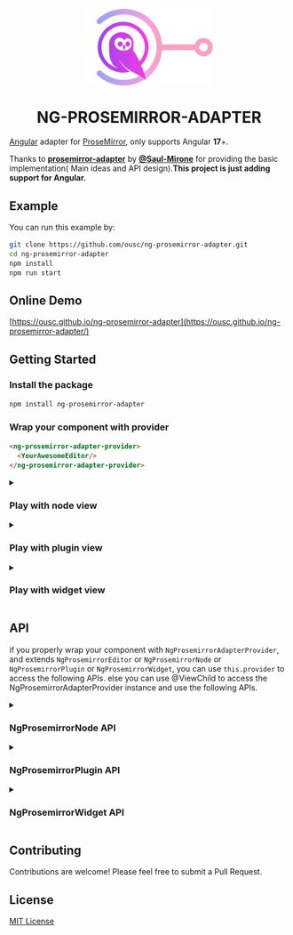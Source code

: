 <p align="center">
  <a href="https://ousc.github.io/ng-prosemirror-adapter">
    <img src="prosemirrorAdapterLogo.png" width="230" style="vertical-align: middle;">
  </a>
</p>

<h1 align="center">
NG-PROSEMIRROR-ADAPTER
</h1>

[Angular](https://angular.dev/) adapter for [ProseMirror](https://prosemirror.net/), only supports Angular **17**+.

Thanks to  [**prosemirror-adapter**](https://github.com/Saul-Mirone/prosemirror-adapter) by [**@Saul-Mirone**](https://github.com/Saul-Mirone) for providing the basic implementation(
Main ideas and API design).**This project is just adding support for Angular.**

## Example

You can run this example by:

```bash
git clone https://github.com/ousc/ng-prosemirror-adapter.git
cd ng-prosemirror-adapter
npm install
npm run start
```

## Online Demo
[https://ousc.github.io/ng-prosemirror-adapter](https://ousc.github.io/ng-prosemirror-adapter/)

## Getting Started

### Install the package

```bash
npm install ng-prosemirror-adapter
```

### Wrap your component with provider

```html
<ng-prosemirror-adapter-provider>
  <YourAwesomeEditor/>
</ng-prosemirror-adapter-provider>
```

<details>

<summary>

### Play with node view

</summary>

In this section we will implement a node view for paragraph node.

#### Build component for [node view](https://prosemirror.net/docs/ref/#view.NodeView)

```ts
import {Component} from '@angular/core';
import {NgProsemirrorNode} from 'ng-prosemirror-adapter';


@Component({
  selector: 'paragraph',
  template: `
      <div role="presentation" [class.selected]="selected"></div>
  `,
  styles: [`
    :host .selected {
      outline: blue solid 1px;
    }
  `],
  standalone: true
})
export class Paragraph extends NgProsemirrorNode {}
```

#### Bind node view components with prosemirror

```ts
import {AfterViewInit, Component, ElementRef, forwardRef, ViewChild} from '@angular/core';
import {Paragraph} from "../paragraph.component";
import {NgProsemirrorEditor} from 'ng-prosemirror-adapter';

@Component({
  selector: 'editor',
  standalone: true,
  template: `<div class="editor" #editorRef></div>`,
  providers: [{provide: NgProsemirrorEditor, useExisting: forwardRef(() => EditorComponent)}],
})
export class EditorComponent extends NgProsemirrorEditor implements AfterViewInit {
  @ViewChild('editorRef') editorRef: ElementRef;

  async ngAfterViewInit(): Promise<void> {
    const element = this.editorRef.nativeElement;
    if (!element || element.firstChild)
      return

    const editorView = new EditorView(element, {
      state: YourProsemirrorEditorState,
      nodeViews: {
        paragraph: this.provider.createNodeView({
          component: Paragraph,
          as: 'div',
          contentAs: 'p',
        }),
      }
    })
  }
}

```

🚀 Congratulations! You have built your first angular node view with prosemirror-adapter.

</details>

<details>

<summary>

### Play with plugin view

</summary>

In this section we will implement a plugin view that will display the size of the document.

#### Build component for [plugin view](https://prosemirror.net/docs/ref/#state.PluginView)

```ts
import {Component} from '@angular/core';
import {NgProsemirrorPlugin} from 'ng-prosemirror-adapter';

@Component({
  selector: 'size',
  template: `<div>Size for document: {{ size }}</div>`,
  styles: [],
  standalone: true
})
export class Size extends NgProsemirrorPlugin {

  get size() {
    return this.state?.doc?.nodeSize
  }
}

```

#### Bind plugin view components with prosemirror

```tsx
import {AfterViewInit, Component, ElementRef, forwardRef, ViewChild} from '@angular/core';
import {Size} from "../size.component";
import {NgProsemirrorEditor} from 'ng-prosemirror-adapter';

@Component({
  selector: 'editor',
  standalone: true,
  template: `<div class="editor" #editorRef></div>`,
  providers: [{provide: NgProsemirrorEditor, useExisting: forwardRef(() => EditorComponent)}],
})
export class EditorComponent extends NgProsemirrorEditor implements AfterViewInit {
  @ViewChild('editorRef') editorRef: ElementRef;

  async ngAfterViewInit(): Promise<void> {
    const element = this.editorRef.nativeElement;
    if (!element || element.firstChild)
      return

    const editorView = new EditorView(element, {
      state: YourProsemirrorEditorState,
      plugins: [
        new Plugin({
          view: await this.provider.createPluginView({ component: Size }),
        }),
      ]
    })
  }
}
```

🚀 Congratulations! You have built your first angular plugin view with prosemirror-adapter.

</details>

<details>

<summary>

### Play with widget view

</summary>

In this section we will implement a widget view that will add hashes for heading when selected.

#### Build component for [widget decoration view](https://prosemirror.net/docs/ref/#view.Decoration%5Ewidget)

```ts
import {Component} from '@angular/core';
import {NgProsemirrorWidget} from 'ng-prosemirror-adapter';

@Component({
  selector: 'hashes',
  template: `
      <span class="hash">{{ hashes }}</span>`,
  styles: [`
    .hash {
      color: blue;
      margin-right: 6px;
    }`],
  standalone: true
})
export class Hashes extends NgProsemirrorWidget {
  get level() {
    return this.spec?.['level'];
  }

  get hashes() {
    return Array(this.level || 0).fill('#').join('');
  }
}

```

#### Bind widget view components with prosemirror

```ts
import {AfterViewInit, Component, ElementRef, forwardRef, ViewChild} from '@angular/core';
import {Hashes} from "../hashes.component";
import {NgProsemirrorEditor} from 'ng-prosemirror-adapter';
import {Plugin} from "prosemirror-state";

@Component({
  selector: 'editor',
  standalone: true,
  template: `<div class="editor" #editorRef></div>`,
  providers: [{provide: NgProsemirrorEditor, useExisting: forwardRef(() => EditorComponent)}],
})
export class EditorComponent extends NgProsemirrorEditor implements AfterViewInit {
  @ViewChild('editorRef') editorRef: ElementRef;

  async ngAfterViewInit(): Promise<void> {
    const element = this.editorRef.nativeElement;
    if (!element || element.firstChild)
      return

    const editorView = new EditorView(element, {
      state: YourProsemirrorEditorState,
      plugins: [
        new Plugin({
          props: {
            decorations: (state) => {
              const getHashWidget = this.provider.createWidgetView({
                as: 'i',
                component: Hashes,
              })
              const {$from} = state.selection
              const node = $from.node()
              if (node.type.name !== 'heading')
                return DecorationSet.empty

              const widget = getHashWidget($from.before() + 1, {
                side: -1,
                level: node.attrs['level'],
              })
              return DecorationSet.create(state.doc, [widget])
            },
          },
        }),
      ]
    })
  }
}
```

🚀 Congratulations! You have built your first angular widget view with prosemirror-adapter.

</details>

## API

if you properly wrap your component with `NgProsemirrorAdapterProvider`, and extends `NgProsemirrorEditor` or `NgProsemirrorNode` or `NgProsemirrorPlugin` or `NgProsemirrorWidget`, you can use `this.provider` to access the following APIs.
else you can use @ViewChild to access the NgProsemirrorAdapterProvider instance and use the following APIs.

<details>

<summary>

### NgProsemirrorNode API

</summary>

#### NgProsemirrorEditor.provider.createNodeView: NodeViewFactory => (options: NgNodeViewUserOptions) => NodeViewConstructor

```ts
type NgNodeViewUserOptions = {
  component: Type<NgProsemirrorNode>
  as?: string | HTMLElement
  contentAs?: string | HTMLElement
  update?: (node: Node, decorations: readonly Decoration[], innerDecorations: DecorationSource) => boolean | void
  ignoreMutation?: (mutation: MutationRecord) => boolean | void
  selectNode?: () => void
  deselectNode?: () => void
  setSelection?: (anchor: number, head: number, root: Document | ShadowRoot) => void
  stopEvent?: (event: Event) => boolean
  destroy?: () => void

  // Additional
  onUpdate?: () => void
  inputs?: {
    [key: string]: any
  },
  key?: string
}

type NodeViewFactory = (options: NgNodeViewUserOptions) => NodeViewConstructor
```

#### NgProsemirrorNode.context: NodeViewContext

```ts
interface NodeViewContext {
  // won't change
  contentRef: NodeViewContentRef
  view: EditorView
  getPos: () => number | undefined
  setAttrs: (attrs: Attrs) => void

  // changes between updates
  node: Node
  selected: boolean
  decorations: readonly Decoration[]
  innerDecorations: DecorationSource
}

type NodeViewContentRef = (node: HTMLElement | null) => void
```

### NgProsemirrorNode.view: EditorView

### NgProsemirrorNode.contentRef: NodeViewContentRef

### NgProsemirrorNode.getPos: () => number | undefined
  
### NgProsemirrorNode.setAttrs: (attrs: Attrs) => void

### NgProsemirrorNode.node: Node

### NgProsemirrorNode.selected: boolean

### NgProsemirrorNode.decorations: readonly Decoration[]

### NgProsemirrorNode.innerDecorations: DecorationSource


</details>

<details>

<summary>

### NgProsemirrorPlugin API

</summary>

#### NgProsemirrorEditor.provider.createPluginView: NodeViewFactory => (options: NgNodeViewUserOptions) => NodeViewConstructor

```ts
export type NgPluginViewUserOptions = {
  component: Type<NgProsemirrorPlugin>
  root?: (viewDOM: HTMLElement) => HTMLElement
  update?: (view: EditorView, prevState: EditorState) => void
  destroy?: () => void,
  inputs?: {
    [key: string]: any
  },
  key?: string
}

export type PluginViewFactory = (options: NgPluginViewUserOptions) => Promise<PluginViewSpec>

```

#### NgProsemirrorPlugin.context: PluginViewContext

```ts
export interface PluginViewContext {
  view: EditorView
  prevState: EditorState
}
```

#### NgProsemirrorPlugin.view: EditorView

#### NgProsemirrorPlugin.state: EditorState

#### NgProsemirrorPlugin.prevState: EditorState

</details>

<details>

<summary>

### NgProsemirrorWidget API

</summary>

#### NgProsemirrorEditor.provider.createWidgetView: WidgetViewFactory => (options: NgWidgetViewUserOptions) => WidgetViewConstructor

```ts
export type NgWidgetUserOptions = {
  as: string | HTMLElement
  component: Type<NgProsemirrorWidget>,
  inputs?: {
    [key: string]: any
  },
  key?: string
}

export type WidgetViewFactory = (options: NgWidgetUserOptions) => WidgetDecorationFactory
```

#### NgProsemirrorWidget.context: WidgetViewContext

```ts
export interface WidgetViewContext {
  view: EditorView
  getPos: () => number | undefined
  spec?: WidgetDecorationSpec
}
```

#### NgProsemirrorWidget.view: EditorView

#### NgProsemirrorWidget.getPos: () => number | undefined

#### NgProsemirrorWidget.spec: WidgetDecorationSpec

</details>

## Contributing

Contributions are welcome! Please feel free to submit a Pull Request.

## License

[MIT License](LICENSE)
